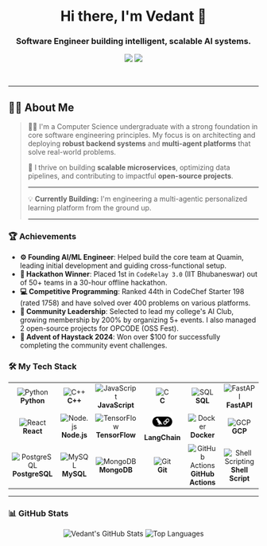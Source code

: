 <h1 align="center">Hi there, I'm Vedant 👋</h1>

<h3 align="center">Software Engineer building intelligent, scalable AI systems.</h3>

<p align="center">
  <a href="https://linkedin.com/in/thevedantyadav" target="_blank"><img src="https://img.shields.io/badge/LinkedIn-0077B5?style=for-the-badge&logo=linkedin&logoColor=white" height="30"></a>
  <a href="mailto:v010010001@gmail.com"><img src="https://img.shields.io/badge/Email-EA4335?style=for-the-badge&logo=gmail&logoColor=white" height="30"></a>
</p>
<br>

---

## 🙋‍♂️ About Me

> 👨‍💻 I'm a Computer Science undergraduate with a strong foundation in core software engineering principles. My focus is on architecting and deploying **robust backend systems** and **multi-agent platforms** that solve real-world problems.
>
> 🚀 I thrive on building **scalable microservices**, optimizing data pipelines, and contributing to impactful **open-source projects**.
>
>---
>
> 💡 **Currently Building:** I'm engineering a multi-agentic personalized learning platform from the ground up.
>
>---

### 🏆 Achievements

* **⚙️ Founding AI/ML Engineer**: Helped build the core team at Quamin, leading initial development and guiding cross-functional setup. 
* **🥇 Hackathon Winner**: Placed 1st in `CodeRelay 3.0` (IIT Bhubaneswar) out of 50+ teams in a 30-hour offline hackathon. 
* **💻 Competitive Programming**: Ranked 44th in CodeChef Starter 198 (rated 1758)  and have solved over 400 problems on various platforms. 
* **👥 Community Leadership**: Selected to lead my college's AI Club, growing membership by 200% by organizing 5+ events.  I also managed 2 open-source projects for OPCODE (OSS Fest). 
* **🎉 Advent of Haystack 2024**: Won over $100 for successfully completing the community event challenges. 

### 🛠️ My Tech Stack

<table>
  <tr>
    <td align="center" width="120">
      <img src="https://cdn.jsdelivr.net/gh/devicons/devicon/icons/python/python-original.svg" width="40" height="40" alt="Python" />
      <br><strong>Python</strong>
    </td>
    <td align="center" width="120">
      <img src="https://cdn.jsdelivr.net/gh/devicons/devicon/icons/cplusplus/cplusplus-original.svg" width="40" height="40" alt="C++" />
      <br><strong>C++</strong>
    </td>
    <td align="center" width="120">
      <img src="https://cdn.jsdelivr.net/gh/devicons/devicon/icons/javascript/javascript-original.svg" width="40" height="40" alt="JavaScript" />
      <br><strong>JavaScript</strong>
    </td>
    <td align="center" width="120">
      <img src="https://cdn.jsdelivr.net/gh/devicons/devicon/icons/c/c-original.svg" width="40" height="40" alt="C" />
      <br><strong>C</strong>
    </td>
    <td align="center" width="120">
      <img src="https://cdn.jsdelivr.net/gh/devicons/devicon/icons/sqldeveloper/sqldeveloper-original.svg" width="40" height="40" alt="SQL" />
      <br><strong>SQL</strong>
    </td>
     <td align="center" width="120">
      <img src="https://github.com/gilbarbara/logos/blob/main/logos/fastapi-icon.svg" width="40" height="40" alt="FastAPI" />
      <br><strong>FastAPI</strong>
    </td>
  </tr>
  <tr>
    <td align="center" width="120">
      <img src="https://cdn.jsdelivr.net/gh/devicons/devicon/icons/react/react-original.svg" width="40" height="40" alt="React" />
      <br><strong>React</strong>
    </td>
    <td align="center" width="120">
      <img src="https://cdn.jsdelivr.net/gh/devicons/devicon/icons/nodejs/nodejs-original.svg" width="40" height="40" alt="Node.js" />
      <br><strong>Node.js</strong>
    </td>
    <td align="center" width="120">
        <img src="https://cdn.jsdelivr.net/gh/devicons/devicon/icons/tensorflow/tensorflow-original.svg" width="40" height="40" alt="TensorFlow" />
        <br><strong>TensorFlow</strong>
    </td>
    <td align="center" width="120">
      <img src="https://github.com/simple-icons/simple-icons/blob/master/icons/langchain.svg" width="40" height="40" alt="LangChain" />
      <br><strong>LangChain</strong>
    </td>
    <td align="center" width="120">
      <img src="https://cdn.jsdelivr.net/gh/devicons/devicon/icons/docker/docker-original.svg" width="40" height="40" alt="Docker" />
      <br><strong>Docker</strong>
    </td>
    <td align="center" width="120">
      <img src="https://cdn.jsdelivr.net/gh/devicons/devicon/icons/googlecloud/googlecloud-original.svg" width="40" height="40" alt="GCP" />
      <br><strong>GCP</strong>
    </td>
  </tr>
  <tr>
    <td align="center" width="120">
      <img src="https://cdn.jsdelivr.net/gh/devicons/devicon/icons/postgresql/postgresql-original.svg" width="40" height="40" alt="PostgreSQL" />
      <br><strong>PostgreSQL</strong>
    </td>
    <td align="center" width="120">
      <img src="https://cdn.jsdelivr.net/gh/devicons/devicon/icons/mysql/mysql-original.svg" width="40" height="40" alt="MySQL" />
      <br><strong>MySQL</strong>
    </td>
    <td align="center" width="120">
      <img src="https://cdn.jsdelivr.net/gh/devicons/devicon/icons/mongodb/mongodb-original.svg" width="40" height="40" alt="MongoDB" />
      <br><strong>MongoDB</strong>
    </td>
    <td align="center" width="120">
      <img src="https://cdn.jsdelivr.net/gh/devicons/devicon/icons/git/git-original.svg" width="40" height="40" alt="Git" />
      <br><strong>Git</strong>
    </td>
    <td align="center" width="120">
      <img src="https://cdn.jsdelivr.net/gh/devicons/devicon/icons/githubactions/githubactions-original.svg" width="40" height="40" alt="GitHub Actions" />
      <br><strong>GitHub Actions</strong>
    </td>
    <td align="center" width="120">
      <img src="https://cdn.jsdelivr.net/gh/devicons/devicon/icons/bash/bash-original.svg" width="40" height="40" alt="Shell Scripting" />
      <br><strong>Shell Script</strong>
    </td>
  </tr>
</table>

---

### 📊 GitHub Stats

<p align="center">
  <img src="https://github-readme-stats.vercel.app/api?username=TheMimikyu&show_icons=true&theme=radical" alt="Vedant's GitHub Stats" />
  <img src="https://github-readme-stats.vercel.app/api/top-langs/?username=TheMimikyu&layout=compact&theme=radical" alt="Top Languages" />
</p>
